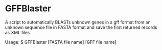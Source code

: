 # GFFBlaster
A script to automatically BLASTs unknown genes in a gff format from an unknown sequence file in FASTA format and save the first returned records as XML files

Usage:
$ GFFBlaster [FASTA file name] [GFF file name]
